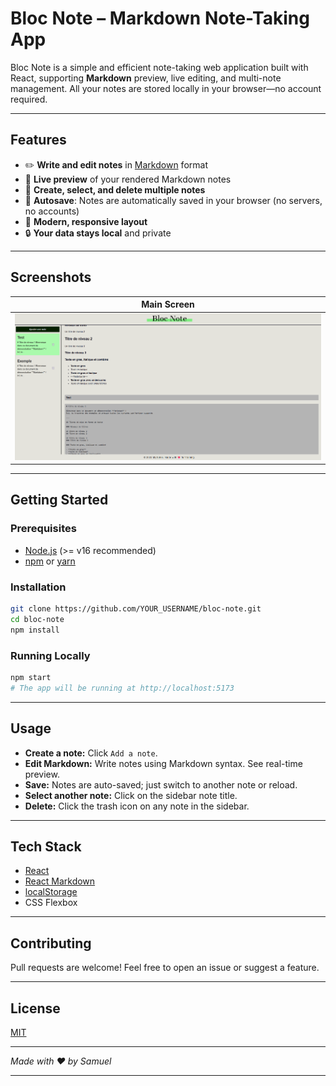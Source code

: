 # Bloc Note – Markdown Note-Taking App

Bloc Note is a simple and efficient note-taking web application built with React, supporting **Markdown** preview, live editing, and multi-note management. All your notes are stored locally in your browser—no account required.

---

## Features

- ✏️ **Write and edit notes** in [Markdown](https://www.markdownguide.org/basic-syntax/) format
- 👀 **Live preview** of your rendered Markdown notes
- 📑 **Create, select, and delete multiple notes**
- 💾 **Autosave**: Notes are automatically saved in your browser (no servers, no accounts)
- 🎨 **Modern, responsive layout**
- 🔒 **Your data stays local** and private

---

## Screenshots


| Main Screen | 
|-------------|
| ![screenshot](src/assets/screenshot.png) |

---

## Getting Started

### Prerequisites

- [Node.js](https://nodejs.org/) (>= v16 recommended)
- [npm](https://www.npmjs.com/) or [yarn](https://yarnpkg.com/)

### Installation

```bash
git clone https://github.com/YOUR_USERNAME/bloc-note.git
cd bloc-note
npm install
```

### Running Locally

```bash
npm start
# The app will be running at http://localhost:5173
```

---

## Usage

- **Create a note:** Click `Add a note`.
- **Edit Markdown:** Write notes using Markdown syntax. See real-time preview.
- **Save:** Notes are auto-saved; just switch to another note or reload.
- **Select another note:** Click on the sidebar note title.
- **Delete:** Click the trash icon on any note in the sidebar.

---

## Tech Stack

- [React](https://react.dev/)
- [React Markdown](https://github.com/remarkjs/react-markdown)
- [localStorage](https://developer.mozilla.org/en-US/docs/Web/API/Window/localStorage)
- CSS Flexbox

---

## Contributing

Pull requests are welcome! Feel free to open an issue or suggest a feature.

---

## License

[MIT](LICENSE)

---

*Made with ❤️ by Samuel*

---
